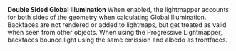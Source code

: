 <tr>
<td><strong>Double Sided Global Illumination</strong></td>
<td>When enabled, the lightmapper accounts for both sides of the geometry when calculating Global Illumination. Backfaces are not rendered or added to lightmaps, but get treated as valid when seen from other objects. When using the Progressive Lightmapper, backfaces bounce light using the same emission and albedo as frontfaces.</td>
</tr>
